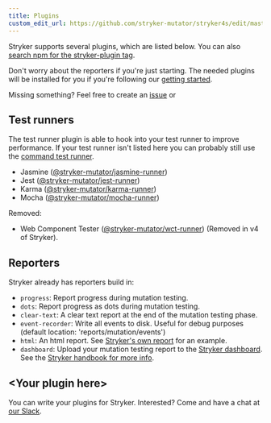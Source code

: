 ```yaml
---
title: Plugins
custom_edit_url: https://github.com/stryker-mutator/stryker4s/edit/master/docs/plugins.md
---
```


Stryker supports several plugins, which are listed below. You can also [search npm for the stryker-plugin tag](https://www.npmjs.com/search?q=stryker-plugin).

Don't worry about the reporters if you're just starting. The needed plugins will be installed for you if you're following our [getting started](./getting-started.md).

Missing something? Feel free to create an [issue](https://github.com/stryker-mutator/stryker/issues) or

## Test runners

The test runner plugin is able to hook into your test runner to improve performance. If your test runner isn't listed here you can probably still use the
[command test runner](https://github.com/stryker-mutator/stryker/tree/master/packages/core#testrunner-string).

- Jasmine ([@stryker-mutator/jasmine-runner](https://github.com/stryker-mutator/stryker/tree/master/packages/jasmine-runner))
- Jest ([@stryker-mutator/jest-runner](https://github.com/stryker-mutator/stryker/tree/master/packages/jest-runner))
- Karma ([@stryker-mutator/karma-runner](https://github.com/stryker-mutator/stryker/tree/master/packages/karma-runner))
- Mocha ([@stryker-mutator/mocha-runner](https://github.com/stryker-mutator/stryker/tree/master/packages/mocha-runner))

Removed:

- Web Component Tester ([@stryker-mutator/wct-runner](https://github.com/stryker-mutator/stryker/tree/v3.3.1/packages/wct-runner)) (Removed in v4 of Stryker).

## Reporters

Stryker already has reporters build in:

- `progress`: Report progress during mutation testing.
- `dots`: Report progress as dots during mutation testing.
- `clear-text`: A clear text report at the end of the mutation testing phase.
- `event-recorder`: Write all events to disk. Useful for debug purposes (default location: 'reports/mutation/events')
- `html`: An html report. See [Stryker's own report](https://dashboard.stryker-mutator.io/reports/github.com/stryker-mutator/stryker/master) for an example.
- `dashboard`: Upload your mutation testing report to the [Stryker dashboard](https://dashboard.stryker-mutator.io). See the [Stryker handbook for more info](https://github.com/stryker-mutator/stryker-handbook/blob/master/dashboard.md).

## \<Your plugin here\>

You can write your plugins for Stryker. Interested? Come and have a chat at [our Slack](https://join.slack.com/t/stryker-mutator/shared_invite/enQtOTUyMTYyNTg1NDQ0LTU4ODNmZDlmN2I3MmEyMTVhYjZlYmJkOThlNTY3NTM1M2QxYmM5YTM3ODQxYmJjY2YyYzllM2RkMmM1NjNjZjM).
